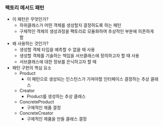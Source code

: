 ### 팩토리 메서드 패턴

- 이 패턴은 무엇인가?
  - 하위클래스가 어떤 객체를 생성할지 결정하도록 하는 패턴
  - 구체적인 객체의 생성과정을 팩토리로 모듈화하여 추상적인 부분에 의존하게 함
- 왜 사용하는 것인가?
  - 생성할 객체 타입을 예측할 수 없을 때 사용
  - 생성할 객체를 기술하는 책임을 서브클래스에 정의하고자 할 때 사용
  - 서브클래스에 대한 정보를 은닉하고자 할 때
- 패턴 구현의 핵심 요소
  - Product
    - 이 패턴으로 생성되는 인스턴스가 가져야할 인터페이스 결정하는 추상 클래스
  - Creator 
    - Product를 생성하는 추상 클래스
  - ConcreteProduct
    - 구체적인 제품 결정
  - ConcreteCreator
    - 구체적인 제품을 만들 클래스 결정